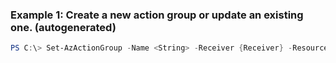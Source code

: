 ### Example 1: Create a new action group or update an existing one. (autogenerated)
```powershell
PS C:\> Set-AzActionGroup -Name <String> -Receiver {Receiver} -ResourceGroupName MyResourceGroup -ShortName <String>
```


